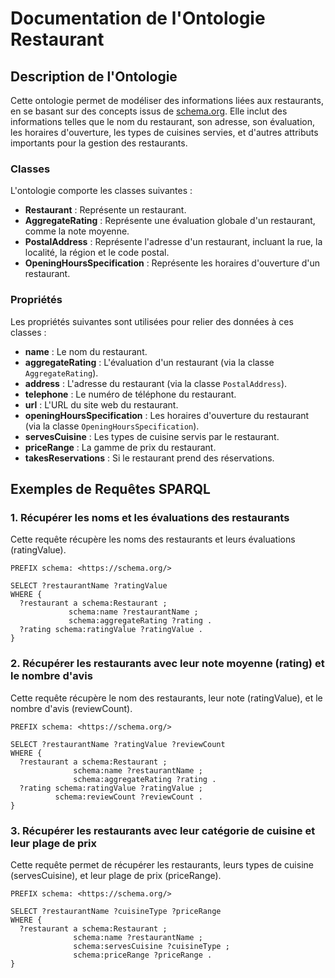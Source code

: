 # Documentation de l'Ontologie Restaurant

## Description de l'Ontologie

Cette ontologie permet de modéliser des informations liées aux restaurants, en se basant sur des concepts issus de [schema.org](https://schema.org/). Elle inclut des informations telles que le nom du restaurant, son adresse, son évaluation, les horaires d'ouverture, les types de cuisines servies, et d'autres attributs importants pour la gestion des restaurants.

### Classes

L'ontologie comporte les classes suivantes :

- **Restaurant** : Représente un restaurant.
- **AggregateRating** : Représente une évaluation globale d'un restaurant, comme la note moyenne.
- **PostalAddress** : Représente l'adresse d'un restaurant, incluant la rue, la localité, la région et le code postal.
- **OpeningHoursSpecification** : Représente les horaires d'ouverture d'un restaurant.
  
### Propriétés

Les propriétés suivantes sont utilisées pour relier des données à ces classes :

- **name** : Le nom du restaurant.
- **aggregateRating** : L'évaluation d'un restaurant (via la classe `AggregateRating`).
- **address** : L'adresse du restaurant (via la classe `PostalAddress`).
- **telephone** : Le numéro de téléphone du restaurant.
- **url** : L'URL du site web du restaurant.
- **openingHoursSpecification** : Les horaires d'ouverture du restaurant (via la classe `OpeningHoursSpecification`).
- **servesCuisine** : Les types de cuisine servis par le restaurant.
- **priceRange** : La gamme de prix du restaurant.
- **takesReservations** : Si le restaurant prend des réservations.

## Exemples de Requêtes SPARQL

### 1. Récupérer les noms et les évaluations des restaurants

Cette requête récupère les noms des restaurants et leurs évaluations (ratingValue).

```sparql
PREFIX schema: <https://schema.org/>

SELECT ?restaurantName ?ratingValue
WHERE {
  ?restaurant a schema:Restaurant ;
             schema:name ?restaurantName ;
             schema:aggregateRating ?rating .
  ?rating schema:ratingValue ?ratingValue .
}
```

### 2. Récupérer les restaurants avec leur note moyenne (rating) et le nombre d'avis

Cette requête récupère le nom des restaurants, leur note (ratingValue), et le nombre d'avis (reviewCount).

```sparql
PREFIX schema: <https://schema.org/>

SELECT ?restaurantName ?ratingValue ?reviewCount
WHERE {
  ?restaurant a schema:Restaurant ;
              schema:name ?restaurantName ;
              schema:aggregateRating ?rating .
  ?rating schema:ratingValue ?ratingValue ;
          schema:reviewCount ?reviewCount .
}
```
### 3. Récupérer les restaurants avec leur catégorie de cuisine et leur plage de prix

Cette requête permet de récupérer les restaurants, leurs types de cuisine (servesCuisine), et leur plage de prix (priceRange).

```sparql
PREFIX schema: <https://schema.org/>

SELECT ?restaurantName ?cuisineType ?priceRange
WHERE {
  ?restaurant a schema:Restaurant ;
              schema:name ?restaurantName ;
              schema:servesCuisine ?cuisineType ;
              schema:priceRange ?priceRange .
}
```